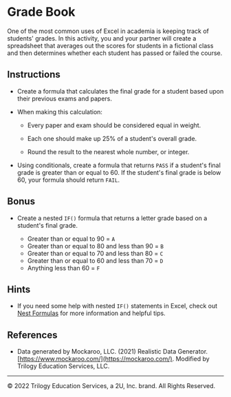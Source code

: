 # Grade Book

One of the most common uses of Excel in academia is keeping track of students' grades. In this activity, you and your partner will create a spreadsheet that averages out the scores for students in a fictional class and then determines whether each student has passed or failed the course.

## Instructions

* Create a formula that calculates the final grade for a student based upon their previous exams and papers.

* When making this calculation:

  * Every paper and exam should be considered equal in weight.

  * Each one should make up 25% of a student's overall grade.

  * Round the result to the nearest whole number, or integer.

* Using conditionals, create a formula that returns `PASS` if a student's final grade is greater than or equal to 60. If the student's final grade is below 60, your formula should return `FAIL`.

## Bonus

* Create a nested `IF()` formula that returns a letter grade based on a student's final grade.

  * Greater than or equal to 90 = `A`
  * Greater than or equal to 80 and less than 90 = `B`
  * Greater than or equal to 70 and less than 80 = `C`
  * Greater than or equal to 60 and less than 70 = `D`
  * Anything less than 60 = `F`

## Hints

* If you need some help with nested `IF()` statements in Excel, check out [Nest Formulas](https://support.office.com/en-us/article/IF-function-%E2%80%93-nested-formulas-and-avoiding-pitfalls-0b22ff44-f149-44ba-aeb5-4ef99da241c8) for more information and helpful tips.

## References

* Data generated by Mockaroo, LLC. (2021) Realistic Data Generator. [https://www.mockaroo.com/](https://mockaroo.com/). Modified by Trilogy Education Services, LLC.
- - -

© 2022 Trilogy Education Services, a 2U, Inc. brand. All Rights Reserved.
